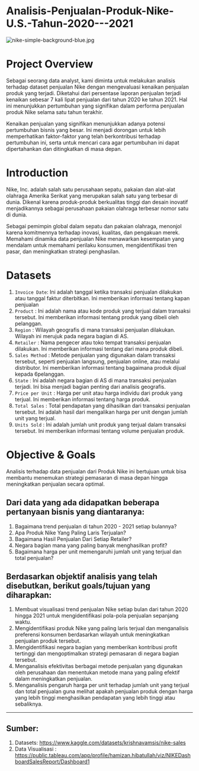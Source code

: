 # Analisis-Penjualan-Produk-Nike-U.S.-Tahun-2020---2021

![nike-simple-background-blue.jpg](https://github.com/ham407/Analisis-Penjualan-Produk-Nike-U.S.-Tahun-2020---2021/blob/main/img/nike-simple-background-blue.jpg)

# Project Overview
Sebagai seorang data analyst, kami diminta untuk melakukan analisis terhadap dataset penjualan Nike dengan mengevaluasi kenaikan penjualan produk yang terjadi. Diketahui dari persentase laporan penjualan terjadi kenaikan sebesar 7 kali lipat penjualan dari tahun 2020 ke tahun 2021. Hal ini menunjukkan pertumbuhan yang signifikan dalam performa penjualan produk Nike selama satu tahun terakhir.

Kenaikan penjualan yang signifikan menunjukkan adanya potensi pertumbuhan bisnis yang besar. Ini menjadi dorongan untuk lebih memperhatikan faktor-faktor yang telah berkontribusi terhadap pertumbuhan ini, serta untuk mencari cara agar pertumbuhan ini dapat dipertahankan dan ditingkatkan di masa depan.

# Introduction
Nike, Inc. adalah salah satu perusahaan sepatu, pakaian dan alat-alat olahraga Amerika Serikat yang merupakan salah satu yang terbesar di dunia. Dikenal karena produk-produk berkualitas tinggi dan desain inovatif menjadikannya sebagai perusahaan pakaian olahraga terbesar nomor satu di dunia.

Sebagai pemimpin global dalam sepatu dan pakaian olahraga, menonjol karena komitmennya terhadap inovasi, kualitas, dan pengakuan merek. Memahami dinamika data penjualan Nike menawarkan kesempatan yang mendalam untuk memahami perilaku konsumen, mengidentifikasi tren pasar, dan meningkatkan strategi penghasilan.

# Datasets
1. `Invoice Date`: Ini adalah tanggal ketika transaksi penjualan dilakukan atau tanggal faktur diterbitkan. Ini memberikan informasi tentang kapan penjualan  
2. `Product` : Ini adalah nama atau kode produk yang terjual dalam transaksi tersebut. Ini memberikan informasi tentang produk yang dibeli oleh pelanggan. 
3. `Region` : Wilayah geografis di mana transaksi penjualan dilakukan. Wilayah ini merujuk pada negara bagian di AS. 
4. `Retailer` : Nama pengecer atau toko tempat transaksi penjualan dilakukan. Ini memberikan informasi tentang dari mana produk dibeli. 
5. `Sales Method` : Metode penjualan yang digunakan dalam transaksi tersebut, seperti penjualan langsung, penjualan online, atau melalui distributor. Ini memberikan informasi tentang bagaimana produk dijual kepada 6pelanggan. 
7. `State` : Ini adalah negara bagian di AS di mana transaksi penjualan terjadi. Ini bisa menjadi bagian penting dari analisis geografis. 
8. `Price per Unit` : Harga per unit atau harga individu dari produk yang terjual. Ini memberikan informasi tentang harga produk. 
9. `Total Sales` : Total pendapatan yang dihasilkan dari transaksi penjualan tersebut. Ini adalah hasil dari mengalikan harga per unit dengan jumlah unit yang terjual. 
10. `Units Sold` : Ini adalah jumlah unit produk yang terjual dalam transaksi tersebut. Ini memberikan informasi tentang volume penjualan produk.

# Objective & Goals
Analisis terhadap data penjualan dari Produk Nike ini bertujuan untuk bisa membantu menemukan strategi pemasaran di masa depan hingga meningkatkan penjualan secara optimal.

## Dari data yang ada didapatkan beberapa pertanyaan bisnis yang diantaranya:
1. Bagaimana trend penjualan di tahun 2020 - 2021 setiap bulannya?
2. Apa Produk Nike Yang Paling Laris Terjualan?
3. Bagaimana Hasil Penjualan Dari Setiap Retailer?
4. Negara bagian mana yang paling banyak menghasilkan profit?
5. Bagaimana harga per unit memengaruhi jumlah unit yang terjual dan total penjualan?

## Berdasarkan objektif analisis yang telah disebutkan, berikut goals/tujuan yang diharapkan:
1. Membuat visualisasi trend penjualan Nike setiap bulan dari tahun 2020 hingga 2021 untuk mengidentifikasi pola-pola penjualan sepanjang waktu.
2. Mengidentifikasi produk Nike yang paling laris terjual dan menganalisis preferensi konsumen berdasarkan wilayah untuk meningkatkan penjualan produk tersebut.
3. Mengidentifikasi negara bagian yang memberikan kontribusi profit tertinggi dan mengoptimalkan strategi pemasaran di negara bagian tersebut.
4. Menganalisis efektivitas berbagai metode penjualan yang digunakan oleh perusahaan dan menentukan metode mana yang paling efektif dalam meningkatkan penjualan.
5. Menganalisis pengaruh harga per unit terhadap jumlah unit yang terjual dan total penjualan guna melihat apakah penjualan produk dengan harga yang lebih tinggi menghasilkan pendapatan yang lebih tinggi atau sebaliknya.


---
## Sumber:
1. Datasets: https://www.kaggle.com/datasets/krishnavamsis/nike-sales
2. Data Visualisasi : https://public.tableau.com/app/profile/hamizan.hibatullah/viz/NIKEDashboardSalesReport/Dashboard1

